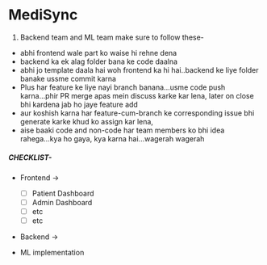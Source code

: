 # MediSync

1. Backend team and ML team make sure to follow these-
- abhi frontend wale part ko waise hi rehne dena
- backend ka ek alag folder bana ke code daalna
- abhi jo template daala hai woh frontend ka hi hai..backend ke liye folder banake ussme commit karna
- Plus har feature ke liye nayi branch banana...usme code push karna...phir PR merge apas mein discuss karke kar lena, later on close bhi kardena jab ho jaye feature add
- aur koshish karna har feature-cum-branch ke corresponding issue bhi generate karke khud ko assign kar lena, 
- aise baaki code and non-code har team members ko bhi idea rahega...kya ho gaya, kya karna hai...wagerah wagerah


##### CHECKLIST- 
- Frontend -> 
  + [ ] Patient Dashboard
  + [ ] Admin Dashboard
  + [ ] etc
  + [ ] etc 

- Backend ->

- ML implementation

